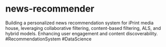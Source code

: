 # news-recommender
 Building a personalized news recommendation system for iPrint media house, leveraging collaborative filtering, content-based filtering, ALS, and hybrid models. Enhancing user engagement and content discoverability. #RecommendationSystem #DataScience
